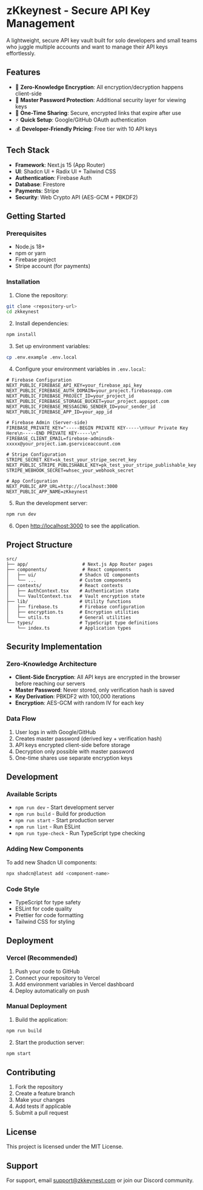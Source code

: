 # zKkeynest - Secure API Key Management

A lightweight, secure API key vault built for solo developers and small teams who juggle multiple accounts and want to manage their API keys effortlessly.

## Features

- 🔐 **Zero-Knowledge Encryption**: All encryption/decryption happens client-side
- 🔑 **Master Password Protection**: Additional security layer for viewing keys
- 🔗 **One-Time Sharing**: Secure, encrypted links that expire after use
- ⚡ **Quick Setup**: Google/GitHub OAuth authentication
- 💰 **Developer-Friendly Pricing**: Free tier with 10 API keys

## Tech Stack

- **Framework**: Next.js 15 (App Router)
- **UI**: Shadcn UI + Radix UI + Tailwind CSS
- **Authentication**: Firebase Auth
- **Database**: Firestore
- **Payments**: Stripe
- **Security**: Web Crypto API (AES-GCM + PBKDF2)

## Getting Started

### Prerequisites

- Node.js 18+ 
- npm or yarn
- Firebase project
- Stripe account (for payments)

### Installation

1. Clone the repository:
```bash
git clone <repository-url>
cd zkkeynest
```

2. Install dependencies:
```bash
npm install
```

3. Set up environment variables:
```bash
cp .env.example .env.local
```

4. Configure your environment variables in `.env.local`:
```env
# Firebase Configuration
NEXT_PUBLIC_FIREBASE_API_KEY=your_firebase_api_key
NEXT_PUBLIC_FIREBASE_AUTH_DOMAIN=your_project.firebaseapp.com
NEXT_PUBLIC_FIREBASE_PROJECT_ID=your_project_id
NEXT_PUBLIC_FIREBASE_STORAGE_BUCKET=your_project.appspot.com
NEXT_PUBLIC_FIREBASE_MESSAGING_SENDER_ID=your_sender_id
NEXT_PUBLIC_FIREBASE_APP_ID=your_app_id

# Firebase Admin (Server-side)
FIREBASE_PRIVATE_KEY="-----BEGIN PRIVATE KEY-----\nYour Private Key Here\n-----END PRIVATE KEY-----\n"
FIREBASE_CLIENT_EMAIL=firebase-adminsdk-xxxxx@your_project.iam.gserviceaccount.com

# Stripe Configuration
STRIPE_SECRET_KEY=sk_test_your_stripe_secret_key
NEXT_PUBLIC_STRIPE_PUBLISHABLE_KEY=pk_test_your_stripe_publishable_key
STRIPE_WEBHOOK_SECRET=whsec_your_webhook_secret

# App Configuration
NEXT_PUBLIC_APP_URL=http://localhost:3000
NEXT_PUBLIC_APP_NAME=zKkeynest
```

5. Run the development server:
```bash
npm run dev
```

6. Open [http://localhost:3000](http://localhost:3000) to see the application.

## Project Structure

```
src/
├── app/                    # Next.js App Router pages
├── components/             # React components
│   ├── ui/                # Shadcn UI components
│   └── ...                # Custom components
├── contexts/              # React contexts
│   ├── AuthContext.tsx    # Authentication state
│   └── VaultContext.tsx   # Vault encryption state
├── lib/                   # Utility functions
│   ├── firebase.ts        # Firebase configuration
│   ├── encryption.ts      # Encryption utilities
│   └── utils.ts           # General utilities
└── types/                 # TypeScript type definitions
    └── index.ts           # Application types
```

## Security Implementation

### Zero-Knowledge Architecture

- **Client-Side Encryption**: All API keys are encrypted in the browser before reaching our servers
- **Master Password**: Never stored, only verification hash is saved
- **Key Derivation**: PBKDF2 with 100,000 iterations
- **Encryption**: AES-GCM with random IV for each key

### Data Flow

1. User logs in with Google/GitHub
2. Creates master password (derived key + verification hash)
3. API keys encrypted client-side before storage
4. Decryption only possible with master password
5. One-time shares use separate encryption keys

## Development

### Available Scripts

- `npm run dev` - Start development server
- `npm run build` - Build for production
- `npm run start` - Start production server
- `npm run lint` - Run ESLint
- `npm run type-check` - Run TypeScript type checking

### Adding New Components

To add new Shadcn UI components:

```bash
npx shadcn@latest add <component-name>
```

### Code Style

- TypeScript for type safety
- ESLint for code quality
- Prettier for code formatting
- Tailwind CSS for styling

## Deployment

### Vercel (Recommended)

1. Push your code to GitHub
2. Connect your repository to Vercel
3. Add environment variables in Vercel dashboard
4. Deploy automatically on push

### Manual Deployment

1. Build the application:
```bash
npm run build
```

2. Start the production server:
```bash
npm start
```

## Contributing

1. Fork the repository
2. Create a feature branch
3. Make your changes
4. Add tests if applicable
5. Submit a pull request

## License

This project is licensed under the MIT License.

## Support

For support, email support@zkkeynest.com or join our Discord community.
